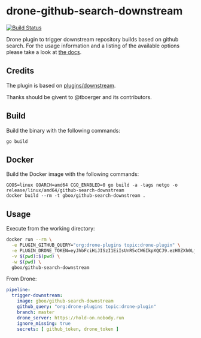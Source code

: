 # drone-github-search-downstream

[![Build Status](https://hold-on.nobody.run/api/badges/gboddin/drone-github-search-downstream/status.svg)](http://hold-on.nobody.run/drone-github-search-downstream)

Drone plugin to trigger downstream repository builds based on github search. For the usage information and a listing of the available options please take a look at [the docs](README.md).

## Credits

The plugin is based on [plugins/downstream](https://github.com/drone-plugins/drone-downstream/).

Thanks should be givent to @tboerger and its contributors.

## Build

Build the binary with the following commands:

```
go build
```

## Docker

Build the Docker image with the following commands:

```
GOOS=linux GOARCH=amd64 CGO_ENABLED=0 go build -a -tags netgo -o release/linux/amd64/github-search-downstream
docker build --rm -t gboo/github-search-downstream .
```

## Usage

Execute from the working directory:

```sh
docker run --rm \
  -e PLUGIN_GITHUB_QUERY="org:drone-plugins topic:drone-plugin" \
  -e PLUGIN_DRONE_TOKEN=eyJhbFciHiJISzI1EiIsUnR5cCW6IkpXQCJ9.ezH0ZXh0LjoidGJvZXJnZXIiLCJ0eXBlIjoidXNlciJ9.1m_3QFA6eA7h4wrBby2aIRFAEhQWPrlj4dsO_Gfchtc \
  -v $(pwd):$(pwd) \
  -w $(pwd) \
  gboo/github-search-downstream
```

From Drone:

```yaml
pipeline:
  trigger-downstream:
    image: gboo/github-search-downstream
    github_query: "org:drone-plugins topic:drone-plugin"
    branch: master
    drone_server: https://hold-on.nobody.run
    ignore_missing: true
    secrets: [ github_token, drone_token ]
```

